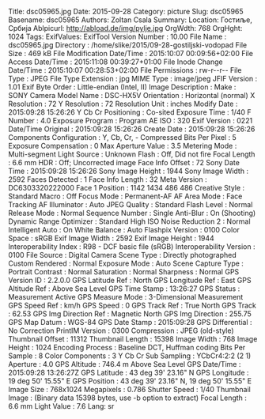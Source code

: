Title: dsc05965.jpg
Date: 2015-09-28
Category: picture
Slug: dsc05965
Basename: dsc05965
Authors: Zoltan Csala
Summary:
Location: Гостиље, Србија
Ablpicurl: http://abload.de/img/pylje.jpg
OrgWdth: 768
OrgHght: 1024
Tags:
ExifValues: ExifTool Version Number : 10.00
            File Name : dsc05965.jpg
            Directory : /home/slike/2015/09-28-gostiljski-vodopad
            File Size : 469 kB
            File Modification Date/Time : 2015:10:07 00:09:56+02:00
            File Access Date/Time : 2015:11:08 00:39:27+01:00
            File Inode Change Date/Time : 2015:10:07 00:28:53+02:00
            File Permissions : rw-r--r--
            File Type : JPEG
            File Type Extension : jpg
            MIME Type : image/jpeg
            JFIF Version : 1.01
            Exif Byte Order : Little-endian (Intel, II)
            Image Description :
            Make : SONY
            Camera Model Name : DSC-HX5V
            Orientation : Horizontal (normal)
            X Resolution : 72
            Y Resolution : 72
            Resolution Unit : inches
            Modify Date : 2015:09:28 15:26:26
            Y Cb Cr Positioning : Co-sited
            Exposure Time : 1/40
            F Number : 4.0
            Exposure Program : Program AE
            ISO : 320
            Exif Version : 0221
            Date/Time Original : 2015:09:28 15:26:26
            Create Date : 2015:09:28 15:26:26
            Components Configuration : Y, Cb, Cr, -
            Compressed Bits Per Pixel : 5
            Exposure Compensation : 0
            Max Aperture Value : 3.5
            Metering Mode : Multi-segment
            Light Source : Unknown
            Flash : Off, Did not fire
            Focal Length : 6.6 mm
            HDR : Off; Uncorrected image
            Face Info Offset : 72
            Sony Date Time : 2015:09:28 15:26:26
            Sony Image Height : 1944
            Sony Image Width : 2592
            Faces Detected : 1
            Face Info Length : 32
            Meta Version : DC6303320222000
            Face 1 Position : 1142 1434 486 486
            Creative Style : Standard
            Macro : Off
            Focus Mode : Permanent-AF
            AF Area Mode : Face Tracking
            AF Illuminator : Auto
            JPEG Quality : Standard
            Flash Level : Normal
            Release Mode : Normal
            Sequence Number : Single
            Anti-Blur : On (Shooting)
            Dynamic Range Optimizer : Standard
            High ISO Noise Reduction 2 : Normal
            Intelligent Auto : On
            White Balance : Auto
            Flashpix Version : 0100
            Color Space : sRGB
            Exif Image Width : 2592
            Exif Image Height : 1944
            Interoperability Index : R98 - DCF basic file (sRGB)
            Interoperability Version : 0100
            File Source : Digital Camera
            Scene Type : Directly photographed
            Custom Rendered : Normal
            Exposure Mode : Auto
            Scene Capture Type : Portrait
            Contrast : Normal
            Saturation : Normal
            Sharpness : Normal
            GPS Version ID : 2.2.0.0
            GPS Latitude Ref : North
            GPS Longitude Ref : East
            GPS Altitude Ref : Above Sea Level
            GPS Time Stamp : 13:26:27
            GPS Status : Measurement Active
            GPS Measure Mode : 3-Dimensional Measurement
            GPS Speed Ref : km/h
            GPS Speed : 0
            GPS Track Ref : True North
            GPS Track : 62.53
            GPS Img Direction Ref : Magnetic North
            GPS Img Direction : 255.75
            GPS Map Datum : WGS-84
            GPS Date Stamp : 2015:09:28
            GPS Differential : No Correction
            PrintIM Version : 0300
            Compression : JPEG (old-style)
            Thumbnail Offset : 11312
            Thumbnail Length : 15398
            Image Width : 768
            Image Height : 1024
            Encoding Process : Baseline DCT, Huffman coding
            Bits Per Sample : 8
            Color Components : 3
            Y Cb Cr Sub Sampling : YCbCr4:2:2 (2 1)
            Aperture : 4.0
            GPS Altitude : 746.4 m Above Sea Level
            GPS Date/Time : 2015:09:28 13:26:27Z
            GPS Latitude : 43 deg 39' 23.16" N
            GPS Longitude : 19 deg 50' 15.55" E
            GPS Position : 43 deg 39' 23.16" N, 19 deg 50' 15.55" E
            Image Size : 768x1024
            Megapixels : 0.786
            Shutter Speed : 1/40
            Thumbnail Image : (Binary data 15398 bytes, use -b option to extract)
            Focal Length : 6.6 mm
            Light Value : 7.6
Lang: sr

